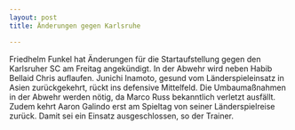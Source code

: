 ```yaml
---
layout: post
title: Änderungen gegen Karlsruhe

---
```


Friedhelm Funkel hat Änderungen für die Startaufstellung gegen den Karlsruher SC am Freitag angekündigt. In der Abwehr wird neben Habib Bellaid Chris auflaufen. Junichi Inamoto, gesund vom Länderspieleinsatz in Asien zurückgekehrt, rückt ins defensive Mittelfeld. Die Umbaumaßnahmen in der Abwehr werden nötig, da Marco Russ bekanntlich verletzt ausfällt. Zudem kehrt Aaron Galindo erst am Spieltag von seiner Länderspielreise zurück. Damit sei ein Einsatz ausgeschlossen, so der Trainer.


